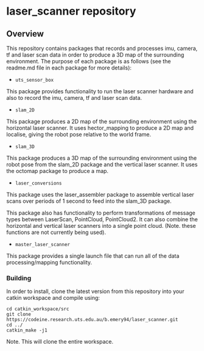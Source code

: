 # laser_scanner repository

## Overview

This repository contains packages that records and processes imu, camera, tf and laser scan data in
order to produce a 3D map of the surrounding environment. The purpose of each package is as follows
(see the readme.md file in each package for more details):

* ```uts_sensor_box```

This package provides functionality to run the laser scanner hardware and also to record the imu,
camera, tf and laser scan data.

* ```slam_2D```

This package produces a 2D map of the surrounding environment using the horizontal laser scanner. It
uses hector_mapping to produce a 2D map and localise, giving the robot pose relative to the world
frame.

* ```slam_3D```

This package produces a 3D map of the surrounding environment using the robot pose from the
slam_2D package and the vertical laser scanner. It uses the octomap package to produce a map.

* ```laser_conversions```

This package uses the laser_assembler package to assemble vertical laser scans over periods of 1
second to feed into the slam_3D package.

This package also has functionality to perform transformations of message types between LaserScan,
PointCloud, PointCloud2. It can also combine the horizontal and vertical laser scanners into a
single point cloud. (Note. these functions are not currently being used).

* ```master_laser_scanner```

This package provides a single launch file that can run all of the data processing/mapping
functionality.

### Building

In order to install, clone the latest version from this repository into your catkin workspace and
compile using:

    cd catkin_workspace/src
    git clone https://codeine.research.uts.edu.au/b.emery94/laser_scanner.git
    cd ../
    catkin_make -j1

Note. This will clone the entire workspace.
